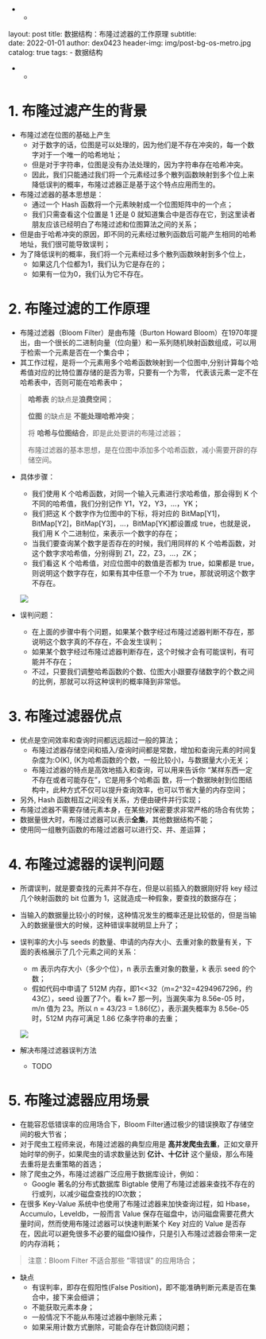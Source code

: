 - -
layout:     post
title:      数据结构：布隆过滤器的工作原理
subtitle:   
date:       2022-01-01
author:     dex0423
header-img: img/post-bg-os-metro.jpg
catalog: true
tags:
    - 数据结构
- -



# 1. 布隆过滤产生的背景

- 布隆过滤在位图的基础上产生
  - 对于数字的话，位图是可以处理的，因为他们是不存在冲突的，每一个数字对于一个唯一的哈希地址；
  - 但是对于字符串，位图是没有办法处理的，因为字符串存在哈希冲突。
  - 因此，我们只能通过我们将一个元素经过多个散列函数映射到多个位上来降低误判的概率，布隆过滤器正是基于这个特点应用而生的。
- 布隆过滤器的基本思想是：
  - 通过一个 Hash 函数将一个元素映射成一个位图矩阵中的一个点；
  - 我们只需查看这个位置是 1 还是 0 就知道集合中是否存在它，到这里读者朋友应该已经明白了布隆过滤和位图算法之间的关系；
- 但是由于哈希冲突的原因，即不同的元素经过散列函数后可能产生相同的哈希地址，我们很可能导致误判；
- 为了降低误判的概率，我们将一个元素经过多个散列函数映射到多个位上，
  - 如果这几个位都为1，我们认为它是存在的；
  - 如果有一位为0，我们认为它不存在。

# 2. 布隆过滤的工作原理

- 布隆过滤器（Bloom Filter）是由布隆（Burton Howard Bloom）在1970年提出，由一个很长的二进制向量（位向量）和一系列随机映射函数组成，可以用于检索一个元素是否在一个集合中；
- 其工作过程，是将一个元素用多个哈希函数映射到一个位图中,分别计算每个哈希值对应的比特位置存储的是否为零，只要有一个为零， 代表该元素一定不在哈希表中，否则可能在哈希表中；

> **哈希表** 的缺点是**浪费空间**；
>
> **位图** 的缺点是 **不能处理哈希冲突**；
>
> 将 **哈希与位图结合**，即是此处要讲的布隆过滤器；
>
> 布隆过滤器的基本思想，是在位图中添加多个哈希函数，减小需要开辟的存储空间。

- 具体步骤：
  - 我们使用 K 个哈希函数，对同一个输入元素进行求哈希值，那会得到 K 个不同的哈希值，我们分别记作 Y1，Y2，Y3，…，YK；
  - 我们把这 K 个数字作为位图中的下标，将对应的 BitMap[Y1]，BitMap[Y2]，BitMap[Y3]，…，BitMap[YK]都设置成 true，也就是说，我们用 K 个二进制位，来表示一个数字的存在；
  - 当我们要查询某个数字是否存在的时候，我们用同样的 K 个哈希函数，对这个数字求哈希值，分别得到 Z1，Z2，Z3，…，ZK；
  - 我们看这 K 个哈希值，对应位图中的数值是否都为 true，如果都是 true，则说明这个数字存在，如果有其中任意一个不为 true，那就说明这个数字不存在。

  ![]({{site.baseurl}}/img-post/布隆过滤-1.png)


- 误判问题：
  - 在上面的步骤中有个问题，如果某个数字经过布隆过滤器判断不存在，那说明这个数字真的不存在，不会发生误判；
  - 如果某个数字经过布隆过滤器判断存在，这个时候才会有可能误判，有可能并不存在；
  - 不过，只要我们调整哈希函数的个数、位图大小跟要存储数字的个数之间的比例，那就可以将这种误判的概率降到非常低。


# 3. 布隆过滤器优点

- 优点是空间效率和查询时间都远远超过一般的算法；
  - 布隆过滤器存储空间和插入/查询时间都是常数，增加和查询元素的时间复杂度为:O(K), (K为哈希函数的个数，一般比较小)，与数据量大小无关；
  - 布隆过滤器的特点是高效地插入和查询，可以用来告诉你 “某样东西一定不存在或者可能存在”，它是用多个哈希函 数，将一个数据映射到位图结构中，此种方式不仅可以提升查询效率，也可以节省大量的内存空间；
- 另外, Hash 函数相互之间没有关系，方便由硬件并行实现；
- 布隆过滤器不需要存储元素本身，在某些对保密要求非常严格的场合有优势；
- 数据量很大时，布隆过滤器可以表示**全集**，其他数据结构不能；
- 使用同一组散列函数的布隆过滤器可以进行交、并、差运算；


# 4. 布隆过滤器的误判问题

- 所谓误判，就是要查找的元素并不存在，但是以前插入的数据刚好将 key 经过几个映射函数的 bit 位置为 1，这就造成一种假象，要查找的数据存在；
- 当输入的数据量比较小的时候，这种情况发生的概率还是比较低的，但是当输入的数据量很大的时候，这种错误率就明显上升了；
- 误判率的大小与 seeds 的数量、申请的内存大小、去重对象的数量有关，下面的表格展示了几个元素之间的关系：
  - m 表示内存大小（多少个位），n 表示去重对象的数量，k 表示 seed 的个数；
  - 假如代码中申请了 512M 内存，即1<<32（m=2^32=4294967296，约43亿），seed 设置了7个。看 k=7 那一列，当漏失率为 8.56e-05 时，m/n 值为 23。所以 n = 43/23 = 1.86(亿），表示漏失概率为 8.56e-05 时，512M 内存可满足 1.86 亿条字符串的去重；

  ![]({{site.baseurl}}/img-post/布隆过滤-2.png)

- 解决布隆过滤器误判方法
  - TODO

# 5. 布隆过滤器应用场景

- 在能容忍低错误率的应用场合下，Bloom Filter通过极少的错误换取了存储空间的极大节省；
- 对于爬虫工程师来说，布隆过滤器的典型应用是 **高并发爬虫去重**，正如文章开始时举的例子，如果爬虫的请求数量达到 **亿计、十亿计** 这个量级，那么布隆去重将是去重策略的首选；
- 除了爬虫之外，布隆过滤器广泛应用于数据库设计，例如：
  - Google 著名的分布式数据库 Bigtable 使用了布隆过滤器来查找不存在的行或列，以减少磁盘查找的IO次数；
- 在很多 Key-Value 系统中也使用了布隆过滤器来加快查询过程，如 Hbase，Accumulo，Leveldb，一般而言 Value 保存在磁盘中，访问磁盘需要花费大量时间，然而使用布隆过滤器可以快速判断某个 Key 对应的 Value 是否存在，因此可以避免很多不必要的磁盘IO操作，只是引入布隆过滤器会带来一定的内存消耗；
>注意：Bloom Filter 不适合那些 “零错误” 的应用场合；
- 缺点
  - 有误判率，即存在假阳性(False Position)，即不能准确判断元素是否在集合中，接下来会细讲；
  - 不能获取元素本身；
  - 一般情况下不能从布隆过滤器中删除元素；
  - 如果采用计数方式删除，可能会存在计数回绕问题；
